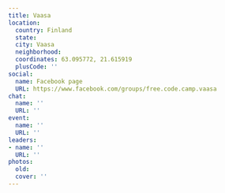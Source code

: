 ```yaml
---
title: Vaasa
location:
  country: Finland
  state: 
  city: Vaasa
  neighborhood: 
  coordinates: 63.095772, 21.615919
  plusCode: ''
social:
  name: Facebook page
  URL: https://www.facebook.com/groups/free.code.camp.vaasa
chat:
  name: ''
  URL: ''
event:
  name: ''
  URL: ''
leaders:
- name: ''
  URL: ''
photos:
  old: 
  cover: ''
---
```

